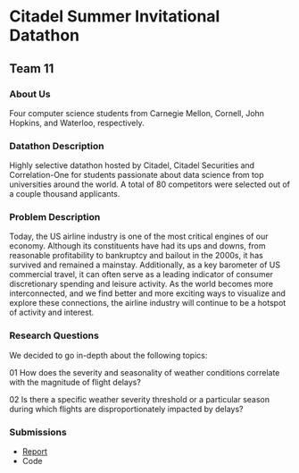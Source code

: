 # Citadel Summer Invitational Datathon

## Team 11

### About Us
Four computer science students from Carnegie Mellon, Cornell, John Hopkins, and Waterloo, respectively.

### Datathon Description
Highly selective datathon hosted by Citadel, Citadel Securities and Correlation-One for students passionate about data science from top universities around the world. A total of 80 competitors were selected out of a couple thousand applicants.

### Problem Description
Today, the US airline industry is one of the most critical engines of our economy. Although its
constituents have had its ups and downs, from reasonable profitability to bankruptcy and bailout
in the 2000s, it has survived and remained a mainstay. Additionally, as a key barometer of US
commercial travel, it can often serve as a leading indicator of consumer discretionary spending
and leisure activity. As the world becomes more interconnected, and we find better and more
exciting ways to visualize and explore these connections, the airline industry will continue to be a hotspot of activity and interest.
### Research Questions

We decided to go in-depth about the following topics:

01 How does the severity and seasonality of weather conditions correlate with the magnitude of flight delays? 

02 Is there a specific weather severity threshold or a particular season during which flights are disproportionately impacted by delays?

### Submissions
- [Report](https://github.com/alina-cai/citadel-datathon/blob/main/Report.pdf)
- Code
